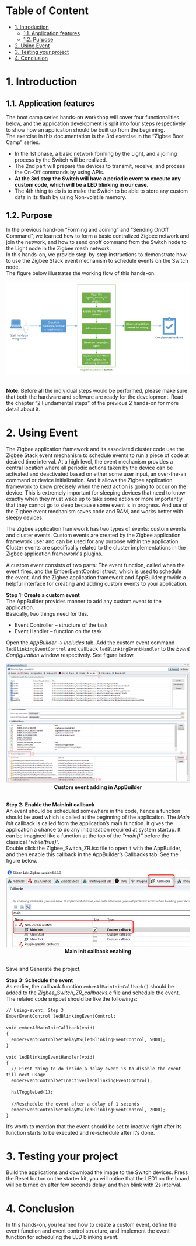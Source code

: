 # Table of Content
- [1. Introduction](#1-introduction)
    - [1.1. Application features](#11-application-features)
    - [1.2. Purpose](#12-purpose)
- [2. Using Event](#2-using-event)
- [3. Testing your project](#3-testing-your-project)
- [4. Conclusion](#4-conclusion)

# 1. Introduction

## 1.1. Application features
The boot camp series hands-on workshop will cover four functionalities below, and the application development is split into four steps respectively to show how an application should be built up from the beginning.  
The exercise in this documentation is the 3rd exercise in the “Zigbee Boot Camp” series.  
-   In the 1st phase, a basic network forming by the Light, and a joining process by the Switch will be realized.  
-   The 2nd part will prepare the devices to transmit, receive, and process the On-Off commands by using APIs.  
-   **At the 3rd step the Switch will have a periodic event to execute any custom code, which will be a LED blinking in our case.**  
-   The 4th thing to do is to make the Switch to be able to store any custom data in its flash by using Non-volatile memory.  

## 1.2. Purpose
In the previous hand-on “Forming and Joining” and “Sending OnOff Command”, we learned how to form a basic centralized Zigbee network and join the network, and how to send onoff command from the Switch node to the Light node in the Zigbee mesh network.  
In this hands-on, we provide step-by-step instructions to demonstrate how to use the Zigbee Stack event mechanism to schedule events on the Switch node.  
The figure below illustrates the working flow of this hands-on.  

<div align="center">
  <img src="files/ZB-Hands-on-Using-Event/using_event_working_flow.png">  
</div>  
</br>  

**Note**:
Before all the individual steps would be performed, please make sure that both the hardware and software are ready for the development. Read the chapter “2 Fundamental steps” of the previous 2 hands-on for more detail about it.  

# 2. Using Event
The Zigbee application framework and its associated cluster code use the Zigbee Stack event mechanism to schedule events to run a piece of code at desired time interval. At a high level, the event mechanism provides a central location where all periodic actions taken by the device can be activated and deactivated based on either some user input, an over-the-air command or device initialization. And it allows the Zigbee application framework to know precisely when the next action is going to occur on the device. This is extremely important for sleeping devices that need to know exactly when they must wake up to take some action or more importantly that they cannot go to sleep because some event is in progress. And use of the Zigbee event mechanism saves code and RAM, and works better with sleepy devices.  

The Zigbee application framework has two types of events: custom events and cluster events. Custom events are created by the Zigbee application framework user and can be used for any purpose within the application. Cluster events are specifically related to the cluster implementations in the Zigbee application framework's plugins.  

A custom event consists of two parts: The event function, called when the event fires, and the EmberEventControl struct, which is used to schedule the event. And the Zigbee application framework and AppBuilder provide a helpful interface for creating and adding custom events to your application.  

**Step 1: Create a custom event**  
The AppBuilder provides manner to add any custom event to the application.  
Basically, two things need for this.  
-   Event Controller – structure of the task  
-   Event Handler – function on the task  

Open the *AppBuilder* -> *Includes* tab. Add the custom event command ```ledBlinkingEventControl``` and callback ```ledBlinkingEventHandler``` to the *Event Configuration* window respectively. See figure below.  
<div align="center">
  <img src="files/ZB-Hands-on-Using-Event/custom_event_adding_in_AppBuilder.png">  
</div>  
<div align="center">
  <b>Custom event adding in AppBuilder</b>
</div>  
</br>  

**Step 2: Enable the MainInit callback**  
An event should be scheduled somewhere in the code, hence a function should be used which is called at the beginning of the application. The *Main Init* callback is called from the application’s main function. It gives the application a chance to do any initialization required at system startup. It can be imagined like a function at the top of the *“main()”* before the classical “*while(true)*”.  
Double click the Zigbee_Switch_ZR.isc file to open it with the AppBuilder, and then enable this callback in the AppBuilder’s Callbacks tab. See the figure below.  

<div align="center">
  <img src="files/ZB-Hands-on-Using-Event/main_init_enabling.png">  
</div>  
<div align="center">
  <b>Main Init callback enabling</b>
</div>  
</br>  

Save and Generate the project.  

**Step 3: Schedule the event**  
As earlier, the callback function ```emberAfMainInitCallback()``` should be added to the *Zigbee_Switch_ZR_callbacks.c* file and schedule the event.  
The related code snippet should be like the followings:  

```
// Using-event: Step 3
EmberEventControl ledBlinkingEventControl;

void emberAfMainInitCallback(void)
{
  emberEventControlSetDelayMS(ledBlinkingEventControl, 5000);
}

void ledBlinkingEventHandler(void)
{
  // First thing to do inside a delay event is to disable the event till next usage
  emberEventControlSetInactive(ledBlinkingEventControl);

  halToggleLed(1);

  //Reschedule the event after a delay of 1 seconds
  emberEventControlSetDelayMS(ledBlinkingEventControl, 2000);
}
```

It’s worth to mention that the event should be set to inactive right after its function starts to be executed and re-schedule after it’s done.  

# 3. Testing your project
Build the applications and download the image to the Switch devices. Press the Reset button on the starter kit, you will notice that the LED1 on the board will be turned on after few seconds delay, and then blink with 2s interval.  

# 4. Conclusion
In this hands-on, you learned how to create a custom event, define the event function and event control structure, and implement the event function for scheduling the LED blinking event.  

